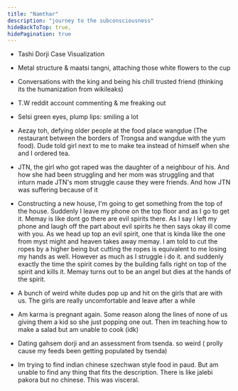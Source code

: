 ```yaml
---
title: "Namthar"
description: "journey to the subconsciousness"
hideBackToTop: true,
hidePagination: true
---
```


- Tashi Dorji Case Visualization

- Metal structure & maatsi tangni, attaching those white flowers to the cup

- Conversations with the king and being his chill trusted friend (thinking its the humanization from wikileaks)

- T.W reddit account commenting & me freaking out

- Selsi green eyes, plump lips: smiling a lot

- Aezay toh, defying older people at the food place wangdue (The restaurant between the borders of Trongsa and wangdue with the yum food). Dude told girl next to me to make tea instead of himself when she and I ordered tea.

- JTN, the girl who got raped was the daughter of a neighbour of his. And how she had been struggling and her mom was struggling and that inturn made JTN's mom struggle cause they were friends. And how JTN was suffering because of it

- Constructing a new house, I'm going to get something from the top of the house. Suddenly I leave my phone on the top floor and as I go to get it. Memay is like dont go there are evil spirits there. As I say I left my phone and laugh off the part about evil spirits he then says okay ill come with you. As we head up top an evil spirit, one that is kinda like the one from myst might and heaven takes away memay. I am told to cut the ropes by a higher being but cutting the ropes is equivalent to me losing my hands as well. However as much as I struggle i do it. and suddenly exactly the time the spirit comes by the building falls right on top of the spirit and kills it. Memay turns out to be an angel but dies at the hands of the spirit.

- A bunch of weird white dudes pop up and hit on the girls that are with us. The girls are really uncomfortable and leave after a while

- Am karma is pregnant again. Some reason along the lines of none of us giving them a kid so she just popping one out. Then im teaching how to make a salad but am unable to cook (idk)

- Dating gahsem dorji and an assessment from tsenda. so weird ( prolly cause my feeds been getting populated by tsenda)

- Im trying to find indian chinese szechwan style food in paud. But am unable to find any thing that fits the description. There is like jalebi pakora but no chinese. This was visceral.